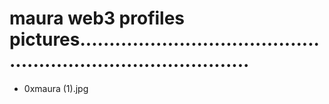 # maura web3 profiles pictures..................................................................................
- 0xmaura (1).jpg
